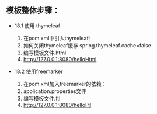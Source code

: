 
## 模板整体步骤：

- 18.1 使用 thymeleaf
    1. 在pom.xml中引入thymeleaf;
    2. 如何关闭thymeleaf缓存 spring.thymeleaf.cache=false
    3. 编写模板文件.html
    4. http://127.0.0.1:8080/helloHtml


- 18.2 使用freemarker
    1. 在pom.xml加入freemarker的依赖：
    2. application.properties文件
    3. 编写模板文件.ftl
    4. http://127.0.0.1:8080/helloFtl